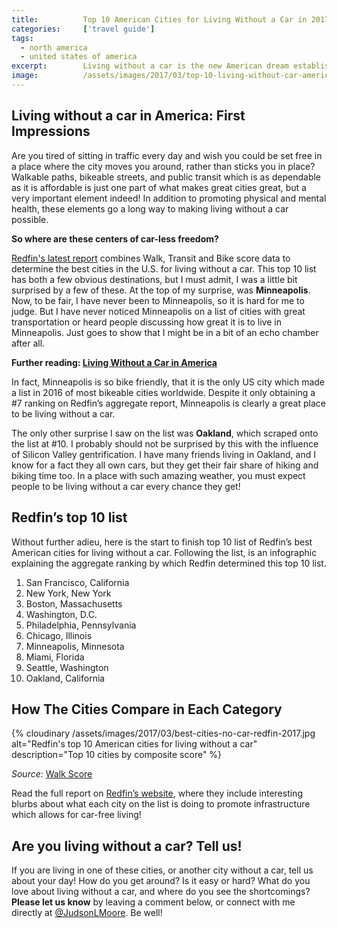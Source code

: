 ```yaml
---
title:			Top 10 American Cities for Living Without a Car in 2017
categories:		['travel guide']
tags:
  - north america
  - united states of america
excerpt:		Living without a car is the new American dream established by Millennials seeking a more efficient life. Here are the top cities where dreams come true.
image:			/assets/images/2017/03/top-10-living-without-car-america-redfin-2017.jpg
---
```


## Living without a car in America: First Impressions 

Are you tired of sitting in traffic every day and wish you could be set free in a place where the city moves you around, rather than sticks you in place? Walkable paths, bikeable streets, and public transit which is as dependable as it is affordable is just one part of what makes great cities great, but a very important element indeed! In addition to promoting physical and mental health, these elements go a long way to making living without a car possible.

**So where are these centers of car-less freedom?**

[Redfin's latest report](https://www.redfin.com/blog/2017/02/the-best-cities-for-living-without-a-car.html) combines Walk, Transit and Bike score data to determine the best cities in the U.S. for living without a car. This top 10 list has both a few obvious destinations, but I must admit, I was a little bit surprised by a few of these. At the top of my surprise, was **Minneapolis**. Now, to be fair, I have never been to Minneapolis, so it is hard for me to judge. But I have never noticed Minneapolis on a list of cities with great transportation or heard people discussing how great it is to live in Minneapolis. Just goes to show that I might be in a bit of an echo chamber after all.

**Further reading: [Living Without a Car in America](/living-without-a-car-in-america/)**

In fact, Minneapolis is so bike friendly, that it is the only US city which made a list in 2016 of most bikeable cities worldwide. Despite it only obtaining a #7 ranking on Redfin’s aggregate report, Minneapolis is clearly a great place to be living without a car.

The only other surprise I saw on the list was **Oakland**, which scraped onto the list at #10. I probably should not be surprised by this with the influence of Silicon Valley gentrification. I have many friends living in Oakland, and I know for a fact they all own cars, but they get their fair share of hiking and biking time too. In a place with such amazing weather, you must expect people to be living without a car every chance they get!

## Redfin’s top 10 list

Without further adieu, here is the start to finish top 10 list of Redfin’s best American cities for living without a car. Following the list, is an infographic explaining the aggregate ranking by which Redfin determined this top 10 list.

1. San Francisco, California
2. New York, New York
3. Boston, Massachusetts
4. Washington, D.C.
5. Philadelphia, Pennsylvania
6. Chicago, Illinois
7. Minneapolis, Minnesota
8. Miami, Florida
9. Seattle, Washington
10. Oakland, California

## How The Cities Compare in Each Category

{% cloudinary /assets/images/2017/03/best-cities-no-car-redfin-2017.jpg alt="Redfin's top 10 American cities for living without a car" description="Top 10 cities by composite score" %}

_Source:_ [Walk Score](https://www.walkscore.com/)

Read the full report on [Redfin’s website](https://www.redfin.com/blog/2017/02/the-best-cities-for-living-without-a-car.html), where they include interesting blurbs about what each city on the list is doing to promote infrastructure which allows for car-free living!

## Are you living without a car? Tell us!

If you are living in one of these cities, or another city without a car, tell us about your day! How do you get around? Is it easy or hard? What do you love about living without a car, and where do you see the shortcomings? **Please let us know** by leaving a comment below, or connect with me directly at [@JudsonLMoore](https://twitter.com/judsonlmoore). Be well!
